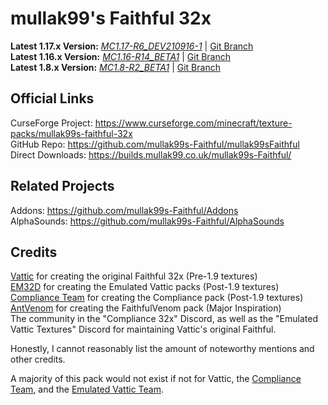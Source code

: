 # mullak99's Faithful 32x

**Latest 1.17.x Version:** [_MC1.17-R6_DEV210916-1_](https://builds.mullak99.co.uk/mullak99s-Faithful/Dev-Branch/mullak99s-Faithful-32x-MC1.17-R6_DEV210916-1.zip) | [Git Branch](https://github.com/mullak99s-Faithful/mullak99sFaithful/tree/1.17)  
**Latest 1.16.x Version:** [_MC1.16-R14_BETA1_](https://builds.mullak99.co.uk/mullak99s-Faithful/Beta-Branch/mullak99s-Faithful-32x-MC1.16-R14_BETA1.zip) | [Git Branch](https://github.com/mullak99s-Faithful/mullak99sFaithful/tree/1.16)   
**Latest 1.8.x Version:** [_MC1.8-R2_BETA1_](https://builds.mullak99.co.uk/mullak99s-Faithful/Beta-Branch/mullak99s-Faithful-32x-MC1.8-R2_BETA1.zip) | [Git Branch](https://github.com/mullak99s-Faithful/mullak99sFaithful/tree/1.8)  

## Official Links

CurseForge Project: https://www.curseforge.com/minecraft/texture-packs/mullak99s-faithful-32x  
GitHub Repo: https://github.com/mullak99s-Faithful/mullak99sFaithful  
Direct Downloads: https://builds.mullak99.co.uk/mullak99s-Faithful/  

## Related Projects
Addons: https://github.com/mullak99s-Faithful/Addons  
AlphaSounds: https://github.com/mullak99s-Faithful/AlphaSounds  

## Credits

[Vattic](https://web.archive.org/web/20150607220656/http://www.minecraftforum.net:80/forums/mapping-and-modding/resource-packs/1223254-faithful-32x32-pack-update-red-cat-clay-1-8) for creating the original Faithful 32x (Pre-1.9 textures)  
[EM32D](https://www.planetminecraft.com/texture-pack/em32d/) for creating the Emulated Vattic packs (Post-1.9 textures)  
[Compliance Team](https://compliancepack.net/) for creating the Compliance pack (Post-1.9 textures)  
[AntVenom](https://antvenom.com/files) for creating the FaithfulVenom pack (Major Inspiration)  
The community in the "Compliance 32x" Discord, as well as the "Emulated Vattic Textures" Discord for maintaining Vattic's original Faithful.  

Honestly, I cannot reasonably list the amount of noteworthy mentions and other credits.   

A majority of this pack would not exist if not for Vattic, the [Compliance Team](https://compliancepack.net/), and the [Emulated Vattic Team](https://www.planetminecraft.com/texture-pack/em32d/).
